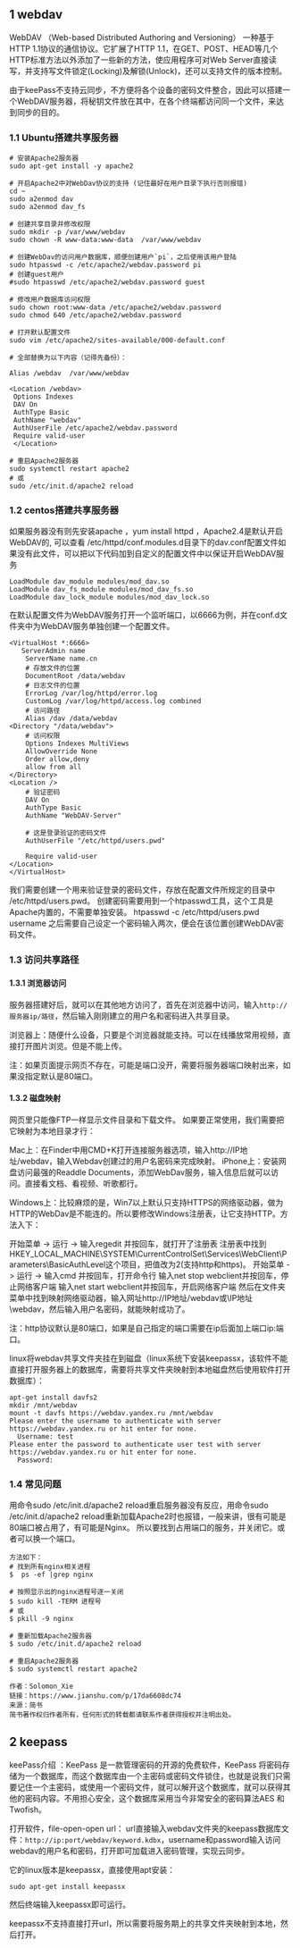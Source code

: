 ## 1 webdav

WebDAV （Web-based Distributed Authoring and Versioning） 一种基于 HTTP 1.1协议的通信协议。它扩展了HTTP 1.1，在GET、POST、HEAD等几个HTTP标准方法以外添加了一些新的方法，使应用程序可对Web Server直接读写，并支持写文件锁定(Locking)及解锁(Unlock)，还可以支持文件的版本控制。

由于keePass不支持云同步，不方便将各个设备的密码文件整合，因此可以搭建一个WebDAV服务器，将秘钥文件放在其中，在各个终端都访问同一个文件，来达到同步的目的。

### 1.1 Ubuntu搭建共享服务器

```
# 安装Apache2服务器
sudo apt-get install -y apache2

# 开启Apache2中对WebDav协议的支持 (记住最好在用户目录下执行否则报错)
cd ~
sudo a2enmod dav
sudo a2enmod dav_fs

# 创建共享目录并修改权限
sudo mkdir -p /var/www/webdav
sudo chown -R www-data:www-data  /var/www/webdav

# 创建WebDav的访问用户数据库，顺便创建用户`pi`，之后使用该用户登陆
sudo htpasswd -c /etc/apache2/webdav.password pi
# 创建guest用户
#sudo htpasswd /etc/apache2/webdav.password guest

# 修改用户数据库访问权限
sudo chown root:www-data /etc/apache2/webdav.password
sudo chmod 640 /etc/apache2/webdav.password

# 打开默认配置文件
sudo vim /etc/apache2/sites-available/000-default.conf

# 全部替换为以下内容（记得先备份）：

Alias /webdav  /var/www/webdav

<Location /webdav>
 Options Indexes
 DAV On
 AuthType Basic
 AuthName "webdav"
 AuthUserFile /etc/apache2/webdav.password
 Require valid-user
 </Location>

# 重启Apache2服务器
sudo systemctl restart apache2
# 或
sudo /etc/init.d/apache2 reload
```

### 1.2 centos搭建共享服务器

如果服务器没有则先安装apache ，yum install httpd ，Apache2.4是默认开启WebDAV的, 可以查看 /etc/httpd/conf.modules.d目录下的dav.conf配置文件如果没有此文件，可以把以下代码加到自定义的配置文件中以保证开启WebDAV服务

    LoadModule dav_module modules/mod_dav.so
    LoadModule dav_fs_module modules/mod_dav_fs.so
    LoadModule dav_lock_module modules/mod_dav_lock.so

在默认配置文件为WebDAV服务打开一个监听端口，以6666为例，并在conf.d文件夹中为WebDAV服务单独创建一个配置文件。

```
<VirtualHost *:6666>
   ServerAdmin name
    ServerName name.cn
    # 存放文件的位置
    DocumentRoot /data/webdav
    # 日志文件的位置
    ErrorLog /var/log/httpd/error.log
    CustomLog /var/log/httpd/access.log combined
    # 访问路径
    Alias /dav /data/webdav
<Directory "/data/webdav">
    # 访问权限
    Options Indexes MultiViews
    AllowOverride None
    Order allow,deny
    allow from all
</Directory>
<Location />
    # 验证密码
    DAV On
    AuthType Basic
    AuthName "WebDAV-Server"
    
    # 这是登录验证的密码文件  
    AuthUserFile "/etc/httpd/users.pwd"
    
    Require valid-user
</Location>
</VirtualHost>
```

我们需要创建一个用来验证登录的密码文件，存放在配置文件所规定的目录中 /etc/httpd/users.pwd。 创建密码需要用到一个htpasswd工具，这个工具是Apache内置的，不需要单独安装。
htpasswd -c /etc/httpd/users.pwd username 之后需要自己设定一个密码输入两次，便会在该位置创建WebDAV密码文件。


### 1.3 访问共享路径
#### 1.3.1 浏览器访问
服务器搭建好后，就可以在其他地方访问了，首先在浏览器中访问，输入`http://服务器ip/路径`，然后输入刚刚建立的用户名和密码进入共享目录。

浏览器上：随便什么设备，只要是个浏览器就能支持。可以在线播放常用视频，直接打开图片浏览。但是不能上传。

注：如果页面提示网页不存在，可能是端口没开，需要将服务器端口映射出来，如果没指定默认是80端口。


#### 1.3.2 磁盘映射

网页里只能像FTP一样显示文件目录和下载文件。
如果要正常使用，我们需要把它映射为本地目录才行：

Mac上：在Finder中用CMD+K打开连接服务器选项，输入http://IP地址/webdav，输入Webdav创建过的用户名密码来完成映射。
iPhone上：安装网盘访问最强的Readdle Documents，添加WebDav服务，输入信息后就可以访问。直接看文档、看视频、听歌都行。

Windows上：比较麻烦的是，Win7以上默认只支持HTTPS的网络驱动器，做为HTTP的WebDav是不能连的。所以要修改Windows注册表，让它支持HTTP。方法入下：

开始菜单 -> 运行 -> 输入regedit 并按回车，就打开了注册表
注册表中找到HKEY_LOCAL_MACHINE\SYSTEM\CurrentControlSet\Services\WebClient\Parameters\BasicAuthLevel这个项目，把值改为2(支持http和https)。
开始菜单 -> 运行 -> 输入cmd 并按回车，打开命令行
输入net stop webclient并按回车，停止网络客户端
输入net start webclient并按回车，开启网络客户端
然后在文件夹菜单中找到映射网络驱动器，输入网址http://IP地址/webdav或\\IP地址\webdav，然后输入用户名密码，就能映射成功了。

注：http协议默认是80端口，如果是自己指定的端口需要在ip后面加上端口ip:端口。


linux将webdav共享文件夹挂在到磁盘（linux系统下安装keepassx，该软件不能直接打开服务器上的数据库，需要将共享文件夹映射到本地磁盘然后使用软件打开数据库）：

    apt-get install davfs2
    mkdir /mnt/webdav
    mount -t davfs https://webdav.yandex.ru /mnt/webdav
    Please enter the username to authenticate with server
    https://webdav.yandex.ru or hit enter for none.
      Username: test
    Please enter the password to authenticate user test with server
    https://webdav.yandex.ru or hit enter for none.
      Password:

### 1.4 常见问题

用命令sudo /etc/init.d/apache2 reload重启服务器没有反应，用命令sudo /etc/init.d/apache2 reload重新加载Apache2时也报错，一般来讲，很有可能是80端口被占用了，有可能是Nginx。
所以要找到占用端口的服务，并关闭它。或者可以换一个端口。

```
方法如下：
# 找到所有nginx相关进程
$  ps -ef |grep nginx

# 按照显示出的nginx进程号逐一关闭
$ sudo kill -TERM 进程号
# 或
$ pkill -9 nginx

# 重新加载Apache2服务器
$ sudo /etc/init.d/apache2 reload

# 重启Apache2服务器
$ sudo systemctl restart apache2

作者：Solomon_Xie
链接：https://www.jianshu.com/p/17da6608dc74
来源：简书
简书著作权归作者所有，任何形式的转载都请联系作者获得授权并注明出处。
```


## 2 keepass

keePass介绍 ：KeePass 是一款管理密码的开源的免费软件，KeePass 将密码存储为一个数据库，而这个数据库由一个主密码或密码文件锁住，也就是说我们只需要记住一个主密码，或使用一个密码文件，就可以解开这个数据库，就可以获得其他的密码内容。不用担心安全，这个数据库采用当今非常安全的密码算法AES 和 Twofish。

打开软件，file-open-open url：
url直接输入webdav文件夹的keepass数据库文件：`http://ip:port/webdav/keyword.kdbx`，username和password输入访问webdav的用户名和密码，打开即可加载进入密码管理，实现云同步。

它的linux版本是keepassx，直接使用apt安装：
    
    sudo apt-get install keepassx
    
然后终端输入keepassx即可运行。

keepassx不支持直接打开url，所以需要将服务期上的共享文件夹映射到本地，然后打开。
